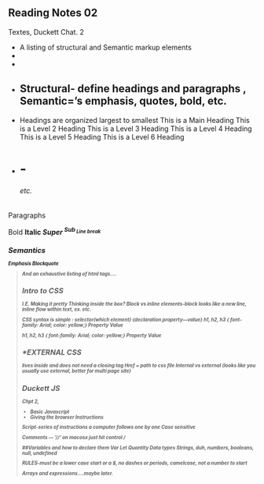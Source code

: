 ## Reading Notes 02

Textes, Duckett Chat. 2
* A listing of structural and Semantic markup elements
* 
* 
* ## Structural- define headings and paragraphs , Semantic=’s emphasis, quotes, bold, etc.
* Headings are organized largest to smallest
This is a Main Heading
This is a Level 2 Heading
This is a Level 3 Heading
This is a Level 4 Heading
This is a Level 5 Heading
This is a Level 6 Heading
* <h1>-<h6> etc.
Paragraphs <p></p>
Bold <b>
Italic <I>
Super <sup>
Sub<sub>
Line break <br    />

## Semantics

Emphasis <strong>
Blockquote <blockquote>
And an exhaustive listing of html tags….

## Intro to CSS
I.E. Making it pretty
Thinking inside the box?
Block vs inline elements-block looks like a new line, inline flow within text, ex. <b> <I> <em> etc.

CSS syntax is simple : selector(which element) {declaration property—value}
h1, h2, h3 { font-family: Arial; color: yellow;} Property Value

h1, h2, h3 { font-family: Arial; color: yellow;} Property Value

## *EXTERNAL CSS
<link> lives inside <head> and does not need a closing tag
Href = path to css file
Internal vs external (looks like you usually use external, better for multi page site)

## Duckett JS
Chpt 2, 
* Basic Javascript 
* Giving the browser Instructions

Script-series of instructions a computer follows one by one
Case sensitive

Comments — ‘//‘ on macosx just hit control /

##Variables and how to declare them
Var
Let
Quantity
Data types
Strings, duh, numbers, booleans, null, undefined

RULES-must be a lower case start or a $, no dashes or periods, camelcase, not a number to start

Arrays and expressions….maybe later.